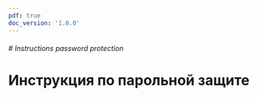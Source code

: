 ```yaml
---
pdf: true
doc_version: '1.0.0'
---
```


###### # Instructions password protection

# Инструкция по парольной защите